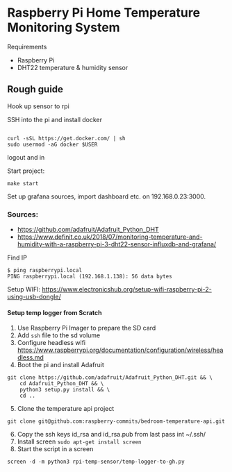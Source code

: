 # Raspberry Pi Home Temperature Monitoring System


Requirements

- Raspberry Pi
- DHT22 temperature & humidity sensor

## Rough guide

Hook up sensor to rpi

SSH into the pi and install docker
```

curl -sSL https://get.docker.com/ | sh
sudo usermod -aG docker $USER
```
logout and in

Start project:
```
make start
```

Set up grafana sources, import dashboard etc. on 192.168.0.23:3000.

### Sources:
- https://github.com/adafruit/Adafruit_Python_DHT
- https://www.definit.co.uk/2018/07/monitoring-temperature-and-humidity-with-a-raspberry-pi-3-dht22-sensor-influxdb-and-grafana/




Find IP
```
$ ping raspberrypi.local
PING raspberrypi.local (192.168.1.138): 56 data bytes
```

Setup WIFI:
https://www.electronicshub.org/setup-wifi-raspberry-pi-2-using-usb-dongle/

#### Setup temp logger from Scratch

1. Use Raspberry Pi Imager to prepare the SD card
2. Add `ssh` file to the sd volume
3. Configure headless wifi https://www.raspberrypi.org/documentation/configuration/wireless/headless.md
4. Boot the pi and install Adafruit
```
git clone https://github.com/adafruit/Adafruit_Python_DHT.git && \
	cd Adafruit_Python_DHT && \
	python3 setup.py install && \
	cd ..
```
5. Clone the temperature api project 
```
git clone git@github.com:raspberry-commits/bedroom-temperature-api.git
```
6. Copy the ssh keys id_rsa and id_rsa.pub from last pass int ~/.ssh/
7. Install screen `sudo apt-get install screen`
8. Start the script in a screen
```
screen -d -m python3 rpi-temp-sensor/temp-logger-to-gh.py
```